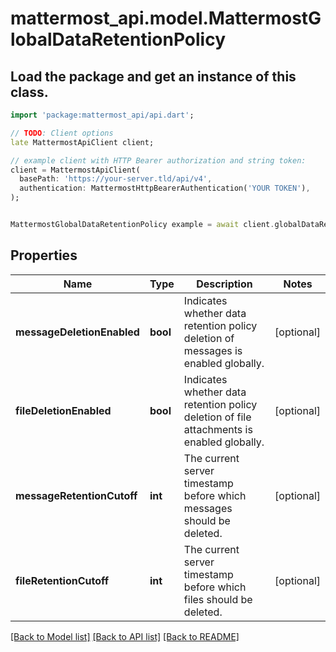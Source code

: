 # mattermost_api.model.MattermostGlobalDataRetentionPolicy

## Load the package and get an instance of this class.
```dart
import 'package:mattermost_api/api.dart';

// TODO: Client options
late MattermostApiClient client;

// example client with HTTP Bearer authorization and string token:
client = MattermostApiClient(
  basePath: 'https://your-server.tld/api/v4',
  authentication: MattermostHttpBearerAuthentication('YOUR TOKEN'),
);


MattermostGlobalDataRetentionPolicy example = await client.globalDataRetentionPolicy.FUNCTION_THAT_RETURNS_THIS_CLASS();

```

## Properties
Name | Type | Description | Notes
------------ | ------------- | ------------- | -------------
**messageDeletionEnabled** | **bool** | Indicates whether data retention policy deletion of messages is enabled globally. | [optional] 
**fileDeletionEnabled** | **bool** | Indicates whether data retention policy deletion of file attachments is enabled globally. | [optional] 
**messageRetentionCutoff** | **int** | The current server timestamp before which messages should be deleted. | [optional] 
**fileRetentionCutoff** | **int** | The current server timestamp before which files should be deleted. | [optional] 

[[Back to Model list]](../GENERATED_README.md#documentation-for-models) [[Back to API list]](../GENERATED_README.md#documentation-for-api-endpoints) [[Back to README]](../GENERATED_README.md)


